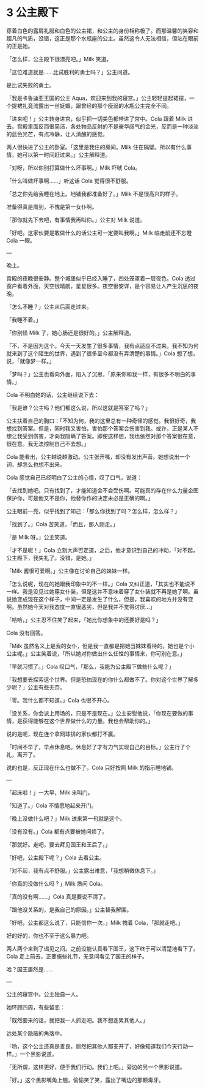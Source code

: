 
# 3 公主殿下

穿着白色的露肩礼服和白色的公主裙，和公主的身份相称极了。而那温馨的笑容和超凡的气质，没错，这正是那个水瓶座的公主。虽然这令人无法相信，但站在眼前的正是她。

「怎么样，公主殿下很漂亮吧。」Milk 笑道。

「这位难道就是……比试胜利的勇士吗？」公主问道。

是比试失败的勇士。

「我是卡鲁迪亚王国的公主 Aqua，欢迎来到我的寝宫。」公主轻轻提起裙摆，一个提裙礼竟流露出一丝妩媚，跟曾经的那个瘦弱的水瓶公主完全不同。

「进来吧！」公主转身进宫，似乎把一切美色都带进了宫中。Cola 跟着 Milk 进去。宫殿里面反而很简洁，各处物品反射的不是豪华阔气的金光，反而是一种淡淡的蓝色光芒，有点冷静，让人清醒的感觉。

两人很快进了公主的卧室。「这里是我住的房间。Milk 住在隔壁。所以有什么事情，她可以第一时间赶过来。」公主解释道。

「对呀，所以你别打算做什么坏事啊。」Milk 吓唬 Cola。

「什么叫做坏事啊……」听这话 Cola 觉得很不舒服。

「总之你先给我睡在地上。地铺我都准备好了。」Milk 不是很高兴的样子。

准备得真是周到，不愧是第一女仆啊。

「那你就先下去吧，有事情我再叫你。」公主对 Milk 说道。

「好吧。这家伙要是敢做什么的话公主可一定要叫我啊。」Milk 临走前还不忘瞪 Cola 一眼。

&#x2014;

晚上。

宫殿的夜晚很安静。整个城堡似乎已经入睡了，四处笼罩着一层夜色。Cola 透过窗户看着外面，天空很晴朗，星星很多。夜空很安详，是个容易让人产生沉思的夜晚。

「怎么不睡？」公主从后面走过来。

「我睡不着。」

「你别怪 Milk 了，她心肠还是很好的。」公主解释道。

「不，不是因为这个。今天一天发生了很多事情，我有点适应不过来。我不知为何就来到了这个陌生的世界，遇到了很多至今都没有弄清楚的事情。」Cola 想了想，说，「就像梦一样。」

「梦吗？」公主也看向外面，陷入了沉思，「原来你和我一样，有很多不明白的事情。」

Cola 不明白她的话，公主继续说下去：

「我是谁？公主吗？他们都这么说，所以这就是答案了吗？」

公主扶着自己的胸口：「不知为何，我的这里总有一种奇怪的感觉。我很好奇，我想找到答案。但是，同时我又害怕，害怕那个答案会伤害到我。或许，正是某人不想让我受到伤害，才向我隐瞒了答案。即使这样想，我也依然对那个答案很在意，很在意。我无法控制自己不去想。」

Cola 能看出，公主越说越激动。公主张开嘴，却没有发出声音。她想说出一个词，却怎么也想不出来。

Cola 感觉自己已经明白了公主的心情，叹了口气，说道：

「去找到她吧。只有找到了，才能知道会不会受伤啊。可能真的存在什么力量企图保护你，可是他又不是你，他替你作的决定未必是正确的啊。」

公主眼前一亮，似乎找到了知己：「那么你找到了吗？怎么样，怎么样？」

「找到了。」Cola 苦笑道，「而且，那人刚走。」

「是 Milk 呀。」公主笑道。

「才不是呢！」Cola 立刻大声否定道，之后，他才意识到自己的冲动，「对不起，公主殿下，我失礼了。没错，是她。」

「Milk 酱很可爱啊。」公主像在讨论自己的妹妹一样。

「怎么说呢，现在的她跟我印象中的不一样。」Cola 又纠正道，「其实也不能说不一样。我是没见过她穿女仆装，但是这并不意味着穿了女仆装就不再是她了啊。虽说她变成现在这个样子，中间一定是发生了什么，但是，我喜欢的地方并没有变啊。虽然她今天对我态度一直很恶劣，但是我并不觉得讨厌…」

「哈哈，」公主忍不住笑了起来，「她比你想象中的还要好是吗？」

Cola 没有回答。

「Milk 虽然名义上是我的女仆，但是我一直都是把她当妹妹看待的，她也是个小公主呢。」公主笑着说，「所以她对你做出什么任性的事情来，你可别在意。」

「早就习惯了。」Cola 叹口气，「那么，我能为公主殿下做些什么呢？」

「我想要去探索这个世界。但是恐怕现在的你什么都做不了。你对这个世界了解多少呢？」公主有些无奈。

「零。我什么都不知道。」Cola 也很不开心。

「没关系，你会派上用场的，只是不是现在。」公主安慰他说，「你现在要做的事情，是获得能够在这个世界做什么的力量。我也会帮助你的。」

说的是呢，现在连个拿网球排的家伙都打不赢。

「时间不早了，早点休息吧。休息好了才有力气实现自己的目标。」公主行了个礼，离开了。

说的也是，反正现在什么也做不了。Cola 只好按照 Milk 的指示睡地铺。

&#x2014;

「起床啦！」一大早，Milk 来叫门。

「知道了。」Cola 不情愿地起来开门。

「晚上没做什么吧？」Milk 进来第一句就是这个。

「没有没有。」Cola 都有点要被她问烦了。

「那就好。走吧，要去拜见国王和王后了。」

「好吧，公主殿下呢？」Cola 去看公主。

「对不起，我有点不舒服。」公主露出难意，「我想稍微休息下。」

「你真的没做什么吗？」Milk 质问 Cola。

「真的没有啊……」Cola 真是要说不清了。

「跟他没关系的，是我自己的原因。」公主替我解围。

「好吧，公主都这么说了，只能信你一次。」Milk 拽着 Cola，「那就走吧。」

好的好的，你也不至于这么暴力吧。

两人两个来到了谒见之间。之前没能认真看下国王，这下终于可以清楚地看下了。Cola 走上前去，正要施些礼节，无意间看见了国王的样子。

哈？国王居然是……

&#x2014;

公主的寝宫中。公主独自一人。

她环顾四周，有些留恋：

「既然要来的话，就把我一人抓走吧。我不想连累其他人。」

远处某个隐蔽的角落中。

「哟，这个公主还真是善良，居然把其他人都支开了，好像知道我们今天行动一样。」一个黑影说道。

「无所谓，这样更好，便于我们行动。我们上吧。」旁边的另一个黑影说道。

「好。」这个黑影嘴角上翘，偷偷笑了笑，露出了嘴边的那颗毒牙。

